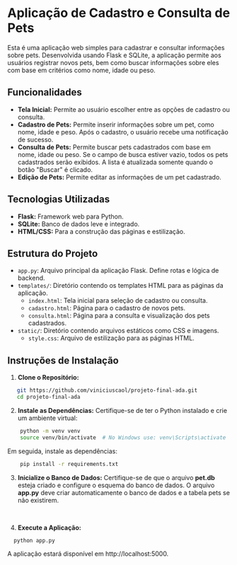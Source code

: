 # Aplicação de Cadastro e Consulta de Pets

Esta é uma aplicação web simples para cadastrar e consultar informações sobre pets. Desenvolvida usando Flask e SQLite, a aplicação permite aos usuários registrar novos pets, bem como buscar informações sobre eles com base em critérios como nome, idade ou peso.

## Funcionalidades

- **Tela Inicial:** Permite ao usuário escolher entre as opções de cadastro ou consulta.
- **Cadastro de Pets:** Permite inserir informações sobre um pet, como nome, idade e peso. Após o cadastro, o usuário recebe uma notificação de sucesso.
- **Consulta de Pets:** Permite buscar pets cadastrados com base em nome, idade ou peso. Se o campo de busca estiver vazio, todos os pets cadastrados serão exibidos. A lista é atualizada somente quando o botão "Buscar" é clicado.
- **Edição de Pets:** Permite editar as informações de um pet cadastrado.

## Tecnologias Utilizadas

- **Flask:** Framework web para Python.
- **SQLite:** Banco de dados leve e integrado.
- **HTML/CSS:** Para a construção das páginas e estilização.

## Estrutura do Projeto

- `app.py`: Arquivo principal da aplicação Flask. Define rotas e lógica de backend.
- `templates/`: Diretório contendo os templates HTML para as páginas da aplicação.
  - `index.html`: Tela inicial para seleção de cadastro ou consulta.
  - `cadastro.html`: Página para o cadastro de novos pets.
  - `consulta.html`: Página para a consulta e visualização dos pets cadastrados.
- `static/`: Diretório contendo arquivos estáticos como CSS e imagens.
  - `style.css`: Arquivo de estilização para as páginas HTML.

## Instruções de Instalação

1. **Clone o Repositório:**
```bash
   git https://github.com/viniciuscaol/projeto-final-ada.git
   cd projeto-final-ada
```

2. **Instale as Dependências:** Certifique-se de ter o Python instalado e crie um ambiente virtual:
```bash
    python -m venv venv
    source venv/bin/activate  # No Windows use: venv\Scripts\activate
```
Em seguida, instale as dependências:
```bash
    pip install -r requirements.txt
```

3. **Inicialize o Banco de Dados:** Certifique-se de que o arquivo **pet.db**  esteja criado e configure o esquema do banco de dados. O arquivo **app.py** deve criar automaticamente o banco de dados e a tabela pets se não existirem.
</br>

4. **Execute a Aplicação:**
```bash
  python app.py
```
A aplicação estará disponível em http://localhost:5000.